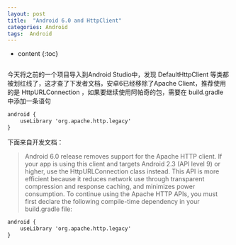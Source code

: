```yaml
---
layout: post
title:  "Android 6.0 and HttpClient"
categories: Android
tags:  Android
---
```


* content
{:toc}


<img src="http://i5.tietuku.com/69c32fa21cd7f8f1.jpg" alt="" />

今天将之前的一个项目导入到Android Studio中，发现 DefaultHttpClient 等类都被划红线了，这才查了下发者文档，安卓6已经移除了Apache Client，推荐使用的是 HttpURLConnection ，如果要继续使用阿帕奇的包，需要在 build.gradle 中添加一条语句

```xml
android {
    useLibrary 'org.apache.http.legacy'
}
```

下面来自开发文档：

> Android 6.0 release removes support for the Apache HTTP client. If your app is using this client and targets Android 2.3 (API level 9) or higher, use the HttpURLConnection class instead. This API is more efficient because it reduces network use through transparent compression and response caching, and minimizes power consumption. To continue using the Apache HTTP APIs, you must first declare the following compile-time dependency in your build.gradle file:


```xml
android {
    useLibrary 'org.apache.http.legacy'
}
```
